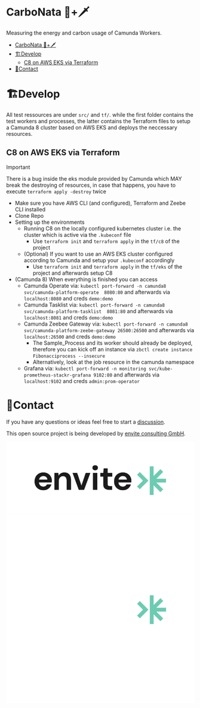# CarboNata 🍝+🗡️

Measuring the energy and carbon usage of Camunda Workers.

<!-- TOC -->
- [CarboNata 🍝+🗡️](#carbonata-️)
- [🏗Develop](#develop)
  - [C8 on AWS EKS via Terraform](#c8-on-aws-eks-via-terraform)
- [📨Contact](#contact)
<!-- TOC -->

# 🏗Develop

All test ressources are under `src/` and `tf/`. while the first folder contains the test workers and processes, the latter contains the Terraform files to setup a Camunda 8 cluster based on AWS EKS and deploys the neccessary resources.

## C8 on AWS EKS via Terraform
> [!IMPORTANT]  
>  There is a bug inside the eks module provided by Camunda which MAY break the destroying of resources, in case that happens, you have to execute `terraform apply -destroy` twice

- Make sure you have AWS CLI (and configured), Terraform and Zeebe CLI installed
- Clone Repo
- Setting up the environments
  - Running C8 on the locally configured kubernetes cluster i.e. the cluster which is active via the ``.kubeconf`` file
    - Use ``terraform init`` and ``terraform apply`` in the ``tf/c8`` of the project
  - (Optional) If you want to use an AWS EKS cluster configured according to Camunda and setup your ``.kubeconf`` accordingly
    - Use ``terraform init`` and ``terraform apply`` in the ``tf/eks`` of the project and afterwards setup C8
- (Camunda 8) When everything is finished you can access 
  - Camunda Operate via: ``kubectl port-forward -n camunda8 svc/camunda-platform-operate  8080:80`` and afterwards via ``localhost:8080`` and creds ``demo:demo``
  - Camunda Tasklist via: ``kubectl port-forward -n camunda8 svc/camunda-platform-tasklist  8081:80`` and afterwards via ``localhost:8081`` and creds ``demo:demo``
  - Camunda Zeebee Gateway via: ``kubectl port-forward -n camunda8 svc/camunda-platform-zeebe-gateway 26500:26500`` and afterwards via ``localhost:26500`` and creds ``demo:demo``
    - The Sample_Process and its worker should already be deployed, therefore you can kick off an instance via ``zbctl create instance Fibonacciprocess --insecure``
    - Alternatively, look at the job resource in the camunda namespace
  - Grafana via: ``kubectl port-forward -n monitoring svc/kube-prometheus-stackr-grafana 9102:80`` and afterwards via ``localhost:9102`` and creds ``admin:prom-operator``

# 📨Contact

If you have any questions or ideas feel free to start a [discussion](https://github.com/envite-consulting/CarboNata/discussions).

This open source project is being developed by [envite consulting GmbH](https://envite.de).

![envite consulting GmbH](assets/envite-black.png#gh-light-mode-only)
![envite consulting GmbH](assets/envite-white.png#gh-dark-mode-only)
